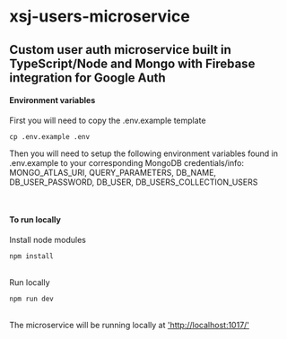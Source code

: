 # xsj-users-microservice

## Custom user auth microservice built in TypeScript/Node and Mongo with Firebase integration for Google Auth

#### Environment variables
<p>First you will need to copy the .env.example template</p>
<code>cp .env.example .env</code>

<p>Then you will need to setup the following environment variables found in .env.example to your corresponding MongoDB credentials/info:
MONGO_ATLAS_URI,
QUERY_PARAMETERS,
DB_NAME,
DB_USER_PASSWORD,
DB_USER,
DB_USERS_COLLECTION_USERS
</p>
<br/>

#### To run locally
<p>Install node modules</p>
<code>npm install</code>
<br></br>

<p>Run locally</p>
<code>npm run dev</code>
<br></br>

<p>The microservice will be running locally at <a href="http://localhost:1017/">'http://localhost:1017/'</a> </p>

